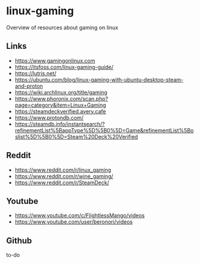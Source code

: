 # linux-gaming
Overview of resources about gaming on linux

## Links
- https://www.gamingonlinux.com
- https://itsfoss.com/linux-gaming-guide/
- https://lutris.net/
- https://ubuntu.com/blog/linux-gaming-with-ubuntu-desktop-steam-and-proton
- https://wiki.archlinux.org/title/gaming
- https://www.phoronix.com/scan.php?page=category&item=Linux+Gaming
- https://steamdeckverified.avery.cafe
- https://www.protondb.com/
- https://steamdb.info/instantsearch/?refinementList%5BappType%5D%5B0%5D=Game&refinementList%5Boslist%5D%5B0%5D=Steam%20Deck%20Verified

## Reddit
- https://www.reddit.com/r/linux_gaming
- https://www.reddit.com/r/wine_gaming/
- https://www.reddit.com/r/SteamDeck/

## Youtube
- https://www.youtube.com/c/FlightlessMango/videos
- https://www.youtube.com/user/beronori/videos

## Github
to-do
